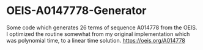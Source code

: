 # OEIS-A0147778-Generator
Some code which generates 26 terms of sequence A014778 from the OEIS. I optimized the routine somewhat from my original implementation which was polynomial time, to a linear time solution.
https://oeis.org/A014778
